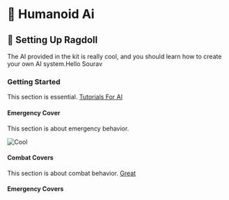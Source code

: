 # 🤖 Humanoid Ai

## 🤖 Setting Up Ragdoll
The AI provided in the kit is really cool, and you should learn how to create your own AI system.Hello Sourav

### Getting Started
This section is essential.
[Tutorials For AI](https://www.youtube.com/watch?v=jpeh1WorrWM)

#### Emergency Cover
This section is about emergency behavior.

![Cool](https://play-lh.googleusercontent.com/N5OhX0Em8Uuu5B4JaXKZmwzy-0UUfGiF3OjDxdGic1m49DJyNujFgPFZSa0AJf4hiIKP)

#### Combat Covers
This section is about combat behavior.
[Great](https://www.youtube.com/watch?v=jpeh1WorrWM)

#### Emergency Covers

